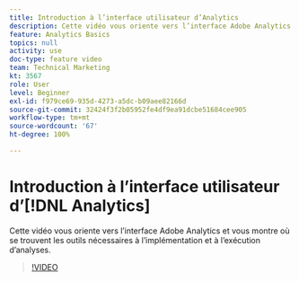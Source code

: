 ```yaml
---
title: Introduction à l’interface utilisateur d’Analytics
description: Cette vidéo vous oriente vers l’interface Adobe Analytics et vous montre où se trouvent les outils nécessaires à l’implémentation et à l’exécution d’analyses.
feature: Analytics Basics
topics: null
activity: use
doc-type: feature video
team: Technical Marketing
kt: 3567
role: User
level: Beginner
exl-id: f979ce69-935d-4273-a5dc-b09aee82166d
source-git-commit: 32424f3f2b05952fe4df9ea91dcbe51684cee905
workflow-type: tm+mt
source-wordcount: '67'
ht-degree: 100%

---
```


# Introduction à l’interface utilisateur d’[!DNL Analytics]

Cette vidéo vous oriente vers l’interface Adobe Analytics et vous montre où se trouvent les outils nécessaires à l’implémentation et à l’exécution d’analyses.

>[!VIDEO](https://video.tv.adobe.com/v/28748/?quality=12)
